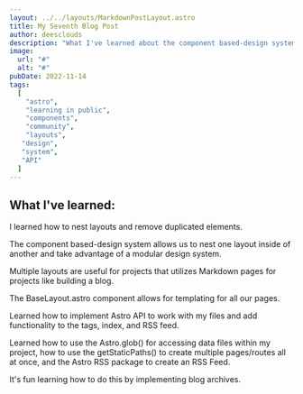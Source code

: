 ```yaml
---
layout: ../../layouts/MarkdownPostLayout.astro
title: My Seventh Blog Post
author: deesclouds
description: "What I've learned about the component based-design system"
image:
  url: "#"
  alt: "#"
pubDate: 2022-11-14
tags:
  [
    "astro",
    "learning in public",
    "components",
    "community",
    "layouts",
   "design",
   "system",
   "API"
  ]
---
```

## What I've learned:

I learned how to nest layouts and remove duplicated elements.

The component based-design system allows us to nest one layout inside of another and take advantage of a modular design system.

Multiple layouts are useful for projects that utilizes Markdown pages for projects like building a blog.

The BaseLayout.astro component allows for templating for all our pages.

Learned how to implement Astro API to work with my files and add functionality to the tags, index, and RSS feed.

Learned how to use the Astro.glob() for accessing data files within my project, how to use the getStaticPaths() to create multiple pages/routes all at once, and the Astro RSS package to create an RSS Feed.

It's fun learning how to do this by implementing blog archives. 



